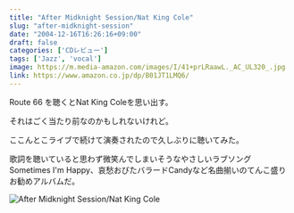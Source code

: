 ```yaml
---
title: "After Midknight Session/Nat King Cole"
slug: "after-midknight-session"
date: "2004-12-16T16:26:16+09:00"
draft: false
categories: ['CDレビュー']
tags: ['Jazz', 'vocal']
image: https://m.media-amazon.com/images/I/41+prLRaawL._AC_UL320_.jpg
link: https://www.amazon.co.jp/dp/B01JT1LMQ6/
---
```

Route 66 を聴くとNat King Coleを思い出す。
<!--more-->
それはごく当たり前なのかもしれないけれど。 

ここんとこライブで続けて演奏されたので久しぶりに聴いてみた。 

歌詞を聴いていると思わず微笑んでしまいそうなやさしいラブソングSometimes I'm Happy、哀愁おびたバラードCandyなど名曲揃いのてんこ盛りお勧めアルバムだ。 

![After Midknight Session/Nat King Cole](/wp-content/archives/20041216.jpg)
